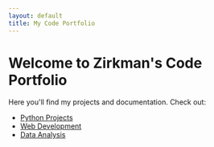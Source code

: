 ```yaml
---
layout: default
title: My Code Portfolio
---
```


# Welcome to Zirkman's Code Portfolio
Here you'll find my projects and documentation. Check out:
- [Python Projects](/mdpages/python.html)
- [Web Development](/mdpages/web.html) 
- [Data Analysis](/mdpages/data.html)